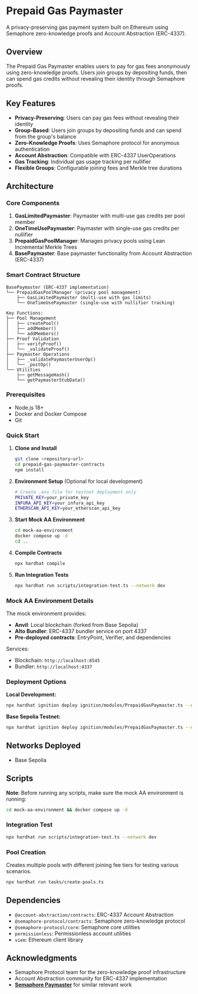 # Prepaid Gas Paymaster

A privacy-preserving gas payment system built on Ethereum using Semaphore zero-knowledge proofs and Account Abstraction (ERC-4337).

## Overview

The Prepaid Gas Paymaster enables users to pay for gas fees anonymously using zero-knowledge proofs. Users join groups by depositing funds, then can spend gas credits without revealing their identity through Semaphore proofs.

## Key Features

- **Privacy-Preserving**: Users can pay gas fees without revealing their identity
- **Group-Based**: Users join groups by depositing funds and can spend from the group's balance
- **Zero-Knowledge Proofs**: Uses Semaphore protocol for anonymous authentication
- **Account Abstraction**: Compatible with ERC-4337 UserOperations
- **Gas Tracking**: Individual gas usage tracking per nullifier
- **Flexible Groups**: Configurable joining fees and Merkle tree durations

## Architecture

### Core Components

1. **GasLimitedPaymaster**: Paymaster with multi-use gas credits per pool member
2. **OneTimeUsePaymaster**: Paymaster with single-use gas credits per nullifier
3. **PrepaidGasPoolManager**: Manages privacy pools using Lean Incremental Merkle Trees
4. **BasePaymaster**: Base paymaster functionality from Account Abstraction (ERC-4337)

### Smart Contract Structure

```
BasePaymaster (ERC-4337 implementation)
└── PrepaidGasPoolManager (privacy pool management)
    ├── GasLimitedPaymaster (multi-use with gas limits)
    └── OneTimeUsePaymaster (single-use with nullifier tracking)

Key Functions:
├── Pool Management
│   ├── createPool()
│   ├── addMember()
│   └── addMembers()
├── Proof Validation
│   ├── verifyProof()
│   └── _validateProof()
├── Paymaster Operations
│   ├── _validatePaymasterUserOp()
│   └── _postOp()
└── Utilities
    ├── getMessageHash()
    └── getPaymasterStubData()
```

### Prerequisites

- Node.js 18+
- Docker and Docker Compose
- Git

### Quick Start

1. **Clone and Install**
   ```bash
   git clone <repository-url>
   cd prepaid-gas-paymaster-contracts
   npm install
   ```

2. **Environment Setup** (Optional for local development)
   ```bash
   # Create .env file for testnet deployment only
   PRIVATE_KEY=your_private_key
   INFURA_API_KEY=your_infura_api_key
   ETHERSCAN_API_KEY=your_etherscan_api_key
   ```

3. **Start Mock AA Environment**
   ```bash
   cd mock-aa-environment
   docker compose up -d
   cd ..
   ```

4. **Compile Contracts**
   ```bash
   npx hardhat compile
   ```

5. **Run Integration Tests**
   ```bash
   npx hardhat run scripts/integration-test.ts --network dev
   ```

### Mock AA Environment Details

The mock environment provides:
- **Anvil**: Local blockchain (forked from Base Sepolia)
- **Alto Bundler**: ERC-4337 bundler service on port 4337
- **Pre-deployed contracts**: EntryPoint, Verifier, and dependencies

Services:
- Blockchain: `http://localhost:8545`
- Bundler: `http://localhost:4337`

### Deployment Options

**Local Development:**
```bash
npx hardhat ignition deploy ignition/modules/PrepaidGasPaymaster.ts --network dev
```

**Base Sepolia Testnet:**
```bash
npx hardhat ignition deploy ignition/modules/PrepaidGasPaymaster.ts --network baseSepolia
```

## Networks Deployed

- Base Sepolia

## Scripts

**Note**: Before running any scripts, make sure the mock AA environment is running:
```bash
cd mock-aa-environment && docker compose up -d
```

### Integration Test

```bash
npx hardhat run scripts/integration-test.ts --network dev
```

### Pool Creation
Creates multiple pools with different joining fee tiers for testing various scenarios.

```bash
npx hardhat run tasks/create-pools.ts
```

## Dependencies

- `@account-abstraction/contracts`: ERC-4337 Account Abstraction
- `@semaphore-protocol/contracts`: Semaphore zero-knowledge protocol
- `@semaphore-protocol/core`: Semaphore core utilities
- `permissionless`: Permissionless account utilities
- `viem`: Ethereum client library

## Acknowledgments

- Semaphore Protocol team for the zero-knowledge proof infrastructure
- Account Abstraction community for ERC-4337 implementation
- [**Semaphore Paymaster**](https://github.com/semaphore-paymaster) for similar relevant work


